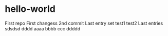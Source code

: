 # hello-world
First repo
First changess
2nd commit
Last entry set
test1
test2
Last entries
sdsdsd
dddd
aaaa
bbbb
ccc
ddddd
